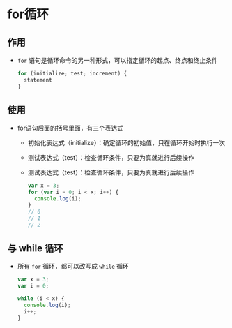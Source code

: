 # for循环

## 作用

+ `for` 语句是循环命令的另一种形式，可以指定循环的起点、终点和终止条件

  ```js
  for (initialize; test; increment) {
    statement
  }
  ```

## 使用

+ for语句后面的括号里面，有三个表达式

  + 初始化表达式（initialize）：确定循环的初始值，只在循环开始时执行一次
  + 测试表达式（test）：检查循环条件，只要为真就进行后续操作
  + 测试表达式（test）：检查循环条件，只要为真就进行后续操作

    ```js
    var x = 3;
    for (var i = 0; i < x; i++) {
      console.log(i);
    }
    // 0
    // 1
    // 2
    ```

## 与 while 循环

+ 所有 `for` 循环，都可以改写成 `while` 循环

  ```js
  var x = 3;
  var i = 0;

  while (i < x) {
    console.log(i);
    i++;
  }
  ```

